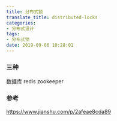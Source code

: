```yaml
---
title: 分布式锁
translate_title: distributed-locks
categories:
- 分布式设计
tags:
- 分布式锁
date: 2019-09-06 10:28:01
---
```


### 三种
数据库
redis
zookeeper

### 参考
https://www.jianshu.com/p/2afeae8cda89
